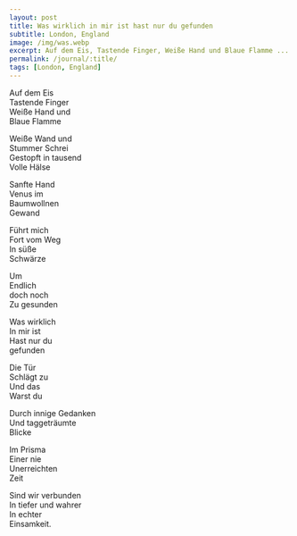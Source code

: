 ```yaml
---
layout: post
title: Was wirklich in mir ist hast nur du gefunden
subtitle: London, England
image: /img/was.webp
excerpt: Auf dem Eis, Tastende Finger, Weiße Hand und Blaue Flamme ...
permalink: /journal/:title/
tags: [London, England]
---
```

Auf dem Eis  
Tastende Finger  
Weiße Hand und  
Blaue Flamme  

Weiße Wand und  
Stummer Schrei  
Gestopft in tausend  
Volle Hälse  

Sanfte Hand  
Venus im  
Baumwollnen  
Gewand  

Führt mich  
Fort vom Weg  
In süße  
Schwärze  

Um  
Endlich  
doch noch  
Zu gesunden  

Was wirklich  
In mir ist  
Hast nur du  
gefunden  

Die Tür  
Schlägt zu  
Und das  
Warst du  

Durch innige 
Gedanken  
Und taggeträumte  
Blicke  

Im Prisma  
Einer nie  
Unerreichten  
Zeit  

Sind wir verbunden  
In tiefer und wahrer  
In echter  
Einsamkeit.  